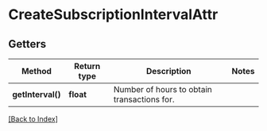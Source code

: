 # CreateSubscriptionIntervalAttr

## Getters

Method | Return type | Description | Notes
------------ | ------------- | ------------- | -------------
**getInterval()** | **float** | Number of hours to obtain transactions for. |

[[Back to Index]](../index.md)
